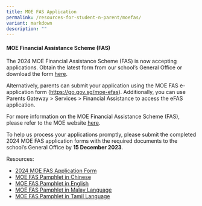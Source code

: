 ```yaml
---
title: MOE FAS Application
permalink: /resources-for-student-n-parent/moefas/
variant: markdown
description: ""
---
```

#### MOE Financial Assistance Scheme (FAS) 

The 2024 MOE Financial Assistance Scheme (FAS) is now accepting applications. Obtain the latest form from our school’s General Office or download the form [here](/files/Forparents/Moefas/2024_MOE_FAS_ApplicationForm.pdf).  

Alternatively, parents can submit your application using the MOE FAS e-application form (<a target="_blank" href="https://go.gov.sg/moe-efas">https://go.gov.sg/moe-efas</a>).  Additionally, you can use Parents Gateway &gt; Services &gt; Financial Assistance to access the eFAS application.

For more information on the MOE Financial Assistance Scheme (FAS), please refer to the MOE website <a target="_blank" href="https://www.moe.gov.sg/financial-matters/financial-assistance">here</a>.

To help us process your applications promptly, please submit the completed 2024 MOE FAS application forms with the required documents to the school’s General Office by **15 December 2023**.


Resources: 

* [2024 MOE FAS Application Form](/files/Forparents/Moefas/2024_MOE_FAS_ApplicationForm.pdf)
* [MOE FAS Pamphlet in Chinese](/files/Forparents/Moefas/moe_faspamphlet_cl.pdf)
* [MOE FAS Pamphlet in English](/files/Forparents/Moefas/moe_faspamphlet_el.pdf)
* [MOE FAS Pamphlet in Malay Language](/files/Forparents/Moefas/moe_faspamphlet_ml.pdf)
* [MOE FAS Pamphlet in Tamil Language](/files/Forparents/Moefas/moe_faspamphlet_tl.pdf)